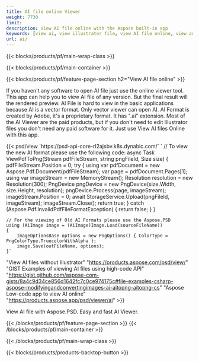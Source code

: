 ```yaml
---
title: AI file online Viewer
weight: 7730
limit: 
description: View AI file online with the Aspose built-in app
keywords: [view ai, view illustrator file, view AI file online, view adobe illustrator, ai file preview, ai format view]
url: ai/
---
```


{{< blocks/products/pf/main-wrap-class >}}


{{< blocks/products/pf/main-container >}}

{{< blocks/products/pf/feature-page-section h2="View AI file online" >}}
<p>If you haven't any software to open AI file just use the online viewer tool. This app can help you to view AI file of any version. But the final result will the rendered preview. AI File is hard to view in the basic applications because AI is a vector format. Only vector viewer can open AI. AI Format is created by Adobe, it's a proprietary format. It has ".ai" extension. Most of the AI Viewer are the paid products, but if you don't need to edit Illustrator files you don't need any paid software for it. Just use View AI files Online with this app.</p>
{{< psd/view `https://psd-api-core-rl2ajsbv.k8s.dynabic.com/` 
`	// To view the new AI format please use the following code:
	async Task<bool> ViewPdfToPng(Stream pdfFileStream, string pngFileId, Size size)
	{
		pdfFileStream.Position = 0;
		try
		{
			using var pdfDocument = new Aspose.Pdf.Document(pdfFileStream);
			var page = pdfDocument.Pages[1];
			using var imageStream = new MemoryStream();
			Resolution resolution = new Resolution(300);
			PngDevice pngDevice = new PngDevice(size.Width, size.Height, resolution);
			pngDevice.Process(page, imageStream);
			imageStream.Position = 0;
			await StorageService.Upload(pngFileId, imageStream);
			imageStream.Close();
			return true;
		}
		catch (Aspose.Pdf.InvalidPdfFileFormatException)
		{
			return false;
		}
	}
	
	// For the viewing of Old AI Formats please use the Aspose.PSD
	using (AiImage image = (AiImage)Image.Load(sourceFileName))
	{
		ImageOptionsBase options = new PngOptions() { ColorType = PngColorType.TruecolorWithAlpha };
		image.Save(outFileName, options);
	}` 
"View AI files without Illustrator" "https://products.aspose.com/psd/view/" 
"GIST Examples of viewing AI files using high-code API" "https://gist.github.com/aspose-com-gists/8a4c9d34ce856d1642fc7c0ce974175c#file-examples-csharp-aspose-modifyingandconvertingimages-ai-aitopng-aitopng-cs" 
"Aspose Low-code app to view AI online" "https://products.aspose.app/psd/viewer/ai" >}}
<p>View AI file with Aspose.PSD. Easy and fast AI Viewer.</p>
{{< /blocks/products/pf/feature-page-section >}}
{{< /blocks/products/pf/main-container >}}


{{< /blocks/products/pf/main-wrap-class >}}

{{< blocks/products/products-backtop-button >}}
